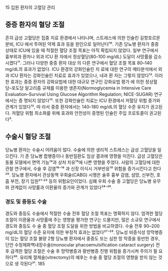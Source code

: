 15 입원 환자의 고혈당 관리

## 중증 환자의 혈당 조절

흔히 급성 고혈당은 집중 치료 환경에서 나타나며, 스트레스에 의한 인슐린 길항호르몬 분비, ICU 에서 투여된 약제 효과 등을 원인으로 일어난다¹⁰. 기존 당뇨병 환자가 중증 상태로 ICU에 있을 때 적절한 혈당 조절 목표는 아직 확립되지 않았다. 일부 연구에서 흉부외과 환자나 외과 ICU 환 자에서 정상혈당(80–100 mg/dL) 도달이 사망률을 감소시켰다¹¹. 그러나 다양한 중증 환자 대상 의 다른 연구에서 혈당 조절 목표 80–140 mg/dL의 효과가 없었다. ICU 환경의 강화인슐린 치 료에 대한 연구의 메타분석에서 외과 ICU 환자는 강화인슐린 치료로 효과가 있었으나, 내과 환 자는 그렇지 않았다¹². 이러한 효과는 중증 환자의 강화요법에 대한 대규모 연구인 강화요법 평가 에 의한 정상혈당–포도당 알고리즘 규제를 이용한 생존자(Normoglycemia in Intensive Care Evaluation–Survival Using Glucose Algorithm Regulation; NICE-SUGAR) 연구에서는 증 명되지 않았다¹³. 또한 강화인슐린 치료는 ICU 환경에서 저혈당 위험 증가와 관계가 있었다¹², 따 라서 중증 환자에서는 140–180 mg/dL의 혈당 수준 유지가 권고된다. 저혈당 위험 최소화를 위해 효과와 안전성이 증명된 인슐린 주입 프로토콜이 권고된다⁵.

## 수술시 혈당 조절

당뇨병 환자는 수술시 어려움이 많다. 수술에 의한 생리적 스트레스는 급성 고혈당을 일으킨다. 기 존 당뇨병 합병증이나 동반질환도 임상 결과에 영향을 미친다. 급성 고혈당은 동물 모델에서 면역 기능¹⁴과 상처 치유¹⁵에 나쁜 영향을 주었다. 사람의 고혈당에 대한 관찰 연구에서, 수술 후 감염¹⁶⁻¹⁸ 과 신장 이식시 거부반응¹⁹ 위험을 증가시킨다고 한다²⁰. 당뇨병 환자에서 관상동맥 우회술(CABG) 시행은 술후 흉부 감염, 섬망, 신부전, 호흡 부전, 장기 입원²¹⁻²³ 등의 위험요인이었다. 심폐 우회 수술 중 고혈당은 당뇨병 유무와 관계없이 사망률과 이환율의 증가와 관계가 있었다²⁴⁻²⁶.

### 경도 및 중등도 수술

경도와 중등도 수술에서 적절한 수술 전후 혈당 조절 목표는 명확하지 않다. 엄격한 혈당 조절이 이환율과 사망률에 주는 영향을 평가한 연구는 드물지만, 많은 소규모 연구에서 경도와 중등도 수 술 중 혈당 조절 도달을 위한 방법을 비교하였다. 수술 전후 90–200 mg/dL의 혈당 수준 유지에 의한 부정적 효과는 없었다²⁷⁻²⁹.
당뇨성 비증식성 망막병증이 있는 혈당 조절 불량 2형 당뇨병 환자에서 중증도 또는 심한 망 막증을 동반한 경우, 단안 수정체화백내장수술(monocular phacoemulsification cataract surgery) 전후 급격한 혈당 조절은 수술 후 망막병증과 황반병증 진행 위험을 증가시켜 주의가 필 요하다³⁰. 유리체 절제술(vitrectomy)의 예후는 수술 중 혈당 조절의 영향을 받지 않는 것으로 생 각된다³¹.
<PAGE>185